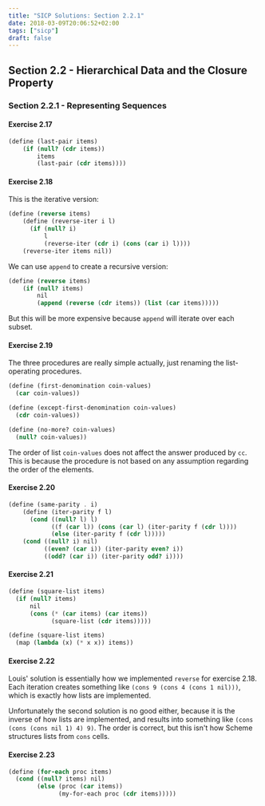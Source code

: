```yaml
---
title: "SICP Solutions: Section 2.2.1"
date: 2018-03-09T20:06:52+02:00
tags: ["sicp"]
draft: false
---
```


## Section 2.2 - Hierarchical Data and the Closure Property

### Section 2.2.1 - Representing Sequences

#### Exercise 2.17

```scheme
(define (last-pair items)
    (if (null? (cdr items))
        items
        (last-pair (cdr items))))
```

#### Exercise 2.18

This is the iterative version:

```scheme
(define (reverse items)
    (define (reverse-iter i l)
      (if (null? i)
          l
          (reverse-iter (cdr i) (cons (car i) l))))
    (reverse-iter items nil))
```

We can use `append` to create a recursive version:

```scheme
(define (reverse items)
    (if (null? items)
        nil
        (append (reverse (cdr items)) (list (car items)))))
```

But this will be more expensive because `append` will iterate over each subset.

#### Exercise 2.19

The three procedures are really simple actually, just renaming the
list-operating procedures.

```scheme
(define (first-denomination coin-values)
  (car coin-values))

(define (except-first-denomination coin-values)
  (cdr coin-values))

(define (no-more? coin-values)
  (null? coin-values))
```

The order of list `coin-values` does not affect the answer produced by `cc`.
This is because the procedure is not based on any assumption regarding the order
of the elements.

#### Exercise 2.20

```scheme
(define (same-parity . i)
    (define (iter-parity f l)
      (cond ((null? l) l)
            ((f (car l)) (cons (car l) (iter-parity f (cdr l))))
            (else (iter-parity f (cdr l)))))
    (cond ((null? i) nil)
          ((even? (car i)) (iter-parity even? i))
          ((odd? (car i)) (iter-parity odd? i))))
```

#### Exercise 2.21

```scheme
(define (square-list items)
  (if (null? items)
      nil
      (cons (* (car items) (car items))
            (square-list (cdr items)))))

(define (square-list items)
  (map (lambda (x) (* x x)) items))
```

#### Exercise 2.22

Louis' solution is essentially how we implemented `reverse` for exercise 2.18.
Each iteration creates something like `(cons 9 (cons 4 (cons 1 nil)))`,
which is exactly how lists are implemented.

Unfortunately the second solution is no good either, because it is the inverse
of how lists are implemented, and results into something like
`(cons (cons (cons nil 1) 4) 9)`. The order is correct, but this isn't how
Scheme structures lists from `cons` cells.

#### Exercise 2.23

```scheme
(define (for-each proc items)
  (cond ((null? items) nil)
        (else (proc (car items))
              (my-for-each proc (cdr items)))))
```

